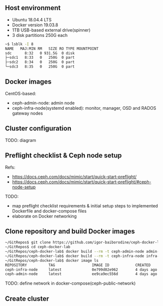 ## Host environment
* Ubuntu 18.04.4 LTS
* Docker version 19.03.8
* 1TB USB-based external drive(spinner)
* 3 disk partitions 250G each

```bash
~$ lsblk -I 8
NAME   MAJ:MIN RM   SIZE RO TYPE MOUNTPOINT
sdc      8:32   0 931.5G  0 disk 
├─sdc1   8:33   0   250G  0 part 
├─sdc2   8:34   0   250G  0 part 
└─sdc3   8:35   0   250G  0 part 
```

## Docker images
CentOS-based:
* ceph-admin-node: admin node
* ceph-infra-node(systemd enabled): monitor, manager, OSD and RADOS gateway nodes

## Cluster configuration
TODO: diagram 

## Preflight checklist & Ceph node setup
Refs:
* https://docs.ceph.com/docs/mimic/start/quick-start-preflight/
* https://docs.ceph.com/docs/mimic/start/quick-start-preflight/#ceph-node-setup

TODO: 
* map preflight checklist requirements & initial setup steps to implemented Dockerfile and docker-compose files
* elaborate on Docker networking

## Clone repository and build Docker images
```bash
~/GitRepos$ git clone https://github.com/igor-baiborodine/ceph-docker-lab.git
~/GitRepos$ cd ceph-docker-lab
~/GitRepos/ceph-docker-lab$ docker build --rm -t ceph-admin-node admin-node
~/GitRepos/ceph-docker-lab$ docker build --rm -t ceph-infra-node infra-node
~/GitRepos/ceph-docker-lab$ docker image ls
REPOSITORY          TAG                 IMAGE ID            CREATED             SIZE
ceph-infra-node     latest              0e799d02e962        4 days ago          307MB
ceph-admin-node     latest              ee9ca9ec556d        4 days ago          304MB
```

TODO: define network in docker-compose(ceph-public-network)
## Create cluster
```bash

```
